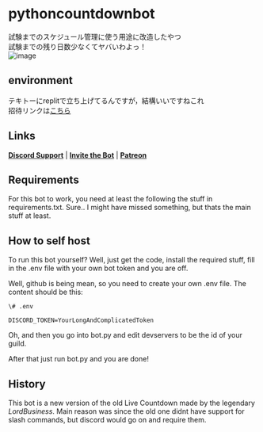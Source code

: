 # pythoncountdownbot
試験までのスケジュール管理に使う用途に改造したやつ<br>
試験までの残り日数少なくてヤバいわよっ！<br>
![image](https://github.com/Issaimaru/pythoncountdownbot/assets/80198387/1fad1b14-af34-4c3a-9c79-98f9b5a6e949)

## environment
テキトーにreplitで立ち上げてるんですが，結構いいですねこれ<br>
招待リンクは[こちら](https://discord.com/api/oauth2/authorize?client_id=1176812572566114364&permissions=8&scope=bot%20applications.commands)

## Links

**[Discord Support](https://discord.com/invite/b2fY4z4xBY "Join the support guild!")** | **[Invite the Bot](https://top.gg/bot/1015703443358363789)** | **[Patreon](https://www.patreon.com/livecountdownbot)**

## Requirements

For this bot to work, you need at least the following the stuff in requirements.txt. Sure.. I might have missed something, but thats the main stuff at least.

## How to self host

To run this bot yourself? Well, just get the code, install the required stuff, fill in the .env file with your own bot token and you are off.

Well, github is being mean, so you need to create your own .env file. The content should be this:

```
\# .env

DISCORD_TOKEN=YourLongAndComplicatedToken
```

Oh, and then you go into bot.py and edit devservers to be the id of your guild.

After that just run bot.py and you are done!

## History

This bot is a new version of the old Live Countdown made by the legendary _LordBusiness_. Main reason was since the old one didnt have support for slash commands, but discord would go on and require them.
